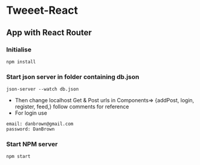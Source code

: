# Tweeet-React

## App with React Router

### Initialise
```
npm install
```
### Start json server in folder containing db.json 
```
json-server --watch db.json
```

* Then change localhost Get & Post urls in Components=> {addPost, login, register, feed,} follow comments for reference 
* For login use
````
email: danbrown@gmail.com
password: DanBrown
````

### Start NPM server
```
npm start
```

